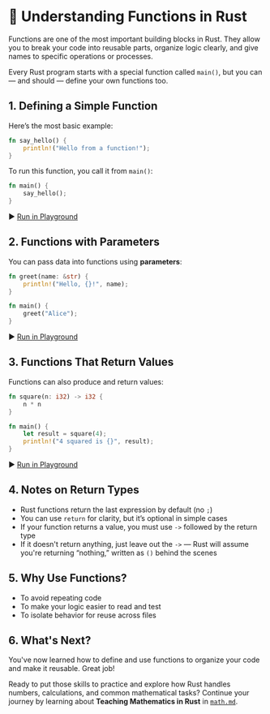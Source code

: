 # 🧩 Understanding Functions in Rust

Functions are one of the most important building blocks in Rust. They allow you to break your code into reusable parts, organize logic clearly, and give names to specific operations or processes.

Every Rust program starts with a special function called `main()`, but you can — and should — define your own functions too.

## 1. Defining a Simple Function

Here’s the most basic example:

```rust
fn say_hello() {
    println!("Hello from a function!");
}
```

To run this function, you call it from `main()`:

```rust
fn main() {
    say_hello();
}
```

▶️ [Run in Playground](https://play.rust-lang.org/?version=stable&mode=debug&edition=2021&code=fn+say_hello%28%29+%7B%0A++++println%21%28%22Hello+from+a+function%21%22%29%3B%0A%7D%0A%0Afn+main%28%29+%7B%0A++++say_hello%28%29%3B%0A%7D)

## 2. Functions with Parameters

You can pass data into functions using **parameters**:

```rust
fn greet(name: &str) {
    println!("Hello, {}!", name);
}
```

```rust
fn main() {
    greet("Alice");
}
```

▶️ [Run in Playground](https://play.rust-lang.org/?version=stable&mode=debug&edition=2021&code=fn+greet%28name%3A+%26str%29+%7B%0A++++println%21%28%22Hello%2C+%7B%7D%21%22%2C+name%29%3B%0A%7D%0A%0Afn+main%28%29+%7B%0A++++greet%28%22Alice%22%29%3B%0A%7D)

## 3. Functions That Return Values

Functions can also produce and return values:

```rust
fn square(n: i32) -> i32 {
    n * n
}
```

```rust
fn main() {
    let result = square(4);
    println!("4 squared is {}", result);
}
```

▶️ [Run in Playground](https://play.rust-lang.org/?version=stable&mode=debug&edition=2021&code=fn+square%28n%3A+i32%29+-%3E+i32+%7B%0A++++n+*+n%0A%7D%0A%0Afn+main%28%29+%7B%0A++++let+result+%3D+square%284%29%3B%0A++++println%21%28%224+squared+is+%7B%7D%22%2C+result%29%3B%0A%7D)

## 4. Notes on Return Types

* Rust functions return the last expression by default (no `;`)
* You can use `return` for clarity, but it’s optional in simple cases
* If your function returns a value, you must use `->` followed by the return type
* If it doesn't return anything, just leave out the `->` — Rust will assume you're returning “nothing,” written as `()` behind the scenes

## 5. Why Use Functions?

- To avoid repeating code
- To make your logic easier to read and test
- To isolate behavior for reuse across files

## 6. What's Next?

You've now learned how to define and use functions to organize your code and make it reusable. Great job!

Ready to put those skills to practice and explore how Rust handles numbers, calculations, and common mathematical tasks? Continue your journey by learning about **Teaching Mathematics in Rust** in [`math.md`](./math.md).